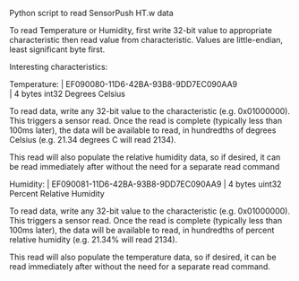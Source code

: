 Python script to read SensorPush HT.w data

To read Temperature or Humidity, first write 32-bit value to appropriate characteristic then read value from 
characteristic. Values are little-endian, least significant byte first. 

Interesting characteristics:

Temperature: | EF090080-11D6-42BA-93B8-9DD7EC090AA9   
             | 4 bytes int32  Degrees Celsius

To read data, write any 32-bit value to the characteristic (e.g. 
0x01000000). This triggers a sensor read. Once the read is 
complete (typically less than 100ms later), the data will be 
available to read, in hundredths of degrees Celsius (e.g. 21.34 
degrees C will read 2134).

This read will also populate the relative humidity data, so if 
desired, it can be read immediately after without the need for a
separate read command

Humidity:    | EF090081-11D6-42BA-93B8-9DD7EC090AA9
             | 4 bytes uint32 Percent Relative Humidity

To read data, write any 32-bit value to the characteristic (e.g. 
0x01000000). This triggers a sensor read. Once the read is 
complete (typically less than 100ms later), the data will be 
available to read, in hundredths of percent relative humidity (e.g. 
21.34% will read 2134).

This read will also populate the temperature data, so if desired, it 
can be read immediately after without the need for a separate 
read command.
